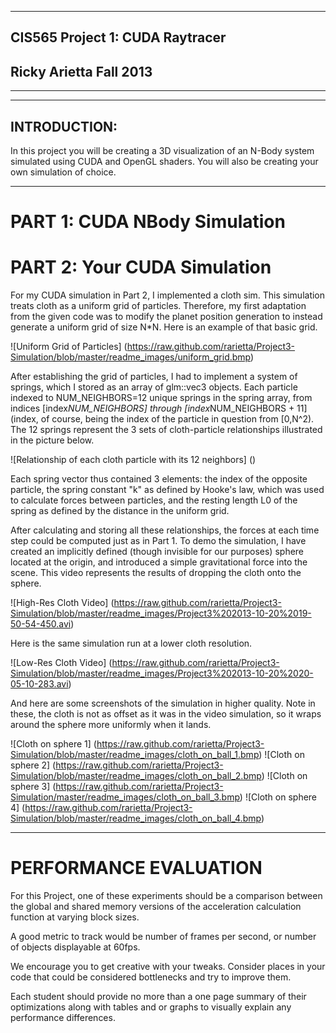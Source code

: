 -------------------------------------------------------------------------------
CIS565 Project 1: CUDA Raytracer
-------------------------------------------------------------------------------
Ricky Arietta Fall 2013
-------------------------------------------------------------------------------
-------------------------------------------------------------------------------

---
INTRODUCTION:
---
In this project you will be creating a 3D visualization of an N-Body system 
simulated using CUDA and OpenGL shaders. You will also be creating your own 
simulation of choice.

---
PART 1: CUDA NBody Simulation
===

PART 2: Your CUDA Simulation
===

For my CUDA simulation in Part 2, I implemented a cloth sim. This simulation treats
cloth as a uniform grid of particles. Therefore, my first adaptation from the given
code was to modify the planet position generation to instead generate a uniform grid
of size N*N. Here is an example of that basic grid.

![Uniform Grid of Particles] (https://raw.github.com/rarietta/Project3-Simulation/blob/master/readme_images/uniform_grid.bmp)

After establishing the grid of particles, I had to implement a system of springs,
which I stored as an array of glm::vec3 objects. Each particle indexed to NUM_NEIGHBORS=12
unique springs in the spring array, from indices [index*NUM_NEIGHBORS]
through [index*NUM_NEIGHBORS + 11] (index, of course, being the index of the particle in question
from [0,N^2). The 12 springs represent the 3 sets of cloth-particle relationships
illustrated in the picture below.

![Relationship of each cloth particle with its 12 neighbors] ()

Each spring vector thus contained 3 elements: the index of the opposite particle, the
spring constant "k" as defined by Hooke's law, which was used to calculate forces
between particles, and the resting length L0 of the spring as defined by the distance
in the uniform grid.

After calculating and storing all these relationships, the forces at each time step could be
computed just as in Part 1. To demo the simulation, I have created an implicitly defined (though
invisible for our purposes) sphere located at the origin, and introduced a simple gravitational
force into the scene. This video represents the results of dropping the cloth
onto the sphere.

![High-Res Cloth Video] (https://raw.github.com/rarietta/Project3-Simulation/blob/master/readme_images/Project3%202013-10-20%2019-50-54-450.avi)

Here is the same simulation run at a lower cloth resolution.

![Low-Res Cloth Video] (https://raw.github.com/rarietta/Project3-Simulation/blob/master/readme_images/Project3%202013-10-20%2020-05-10-283.avi)

And here are some screenshots of the simulation in higher quality. Note in these, the
cloth is not as offset as it was in the video simulation, so it wraps around the
sphere more uniformly when it lands.

![Cloth on sphere 1] (https://raw.github.com/rarietta/Project3-Simulation/blob/master/readme_images/cloth_on_ball_1.bmp)
![Cloth on sphere 2] (https://raw.github.com/rarietta/Project3-Simulation/blob/master/readme_images/cloth_on_ball_2.bmp)
![Cloth on sphere 3] (https://raw.github.com/rarietta/Project3-Simulation/master/readme_images/cloth_on_ball_3.bmp)
![Cloth on sphere 4] (https://raw.github.com/rarietta/Project3-Simulation/blob/master/readme_images/cloth_on_ball_4.bmp)

---
PERFORMANCE EVALUATION
===

For this Project, one of these experiments should be a comparison between the 
global and shared memory versions of the acceleration calculation function at
varying block sizes.

A good metric to track would be number of frames per second, 
or number of objects displayable at 60fps.

We encourage you to get creative with your tweaks. Consider places in your code
that could be considered bottlenecks and try to improve them. 

Each student should provide no more than a one page summary of their
optimizations along with tables and or graphs to visually explain any
performance differences.

